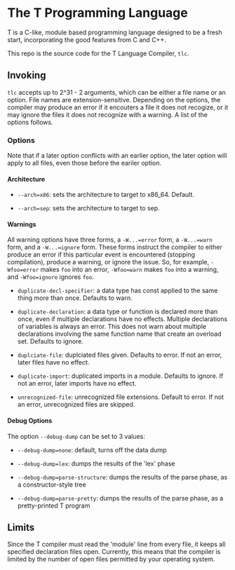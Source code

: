 # The T Programming Language

T is a C-like, module based programming language designed to be a fresh start, incorporating the good features from C and C++.

This repo is the source code for the T Language Compiler, `tlc`.

## Invoking

`tlc` accepts up to 2^31 - 2 arguments, which can be either a file name or an option. File names are extension-sensitive. Depending on the options, the compiler may produce an error if it encouters a file it does not recogize, or it may ignore the files it does not recognize with a warning. A list of the options follows.

### Options

Note that if a later option conflicts with an earlier option, the later option will apply to all files, even those before the eariler option.

#### Architecture

* `--arch=x86`: sets the architecture to target to x86_64. Default.

* `--arch=sep`: sets the architecture to target to sep.

#### Warnings

All warning options have three forms, a `-W...=error` form, a `-W...=warn` form, and a `-W...=ignore` form. These forms instruct the compiler to either produce an error if this particular event is encountered (stopping compilation), produce a warning, or ignore the issue. So, for example, `-Wfoo=error` makes `foo` into an error, `-Wfoo=warn` makes `foo` into a warning, and `-Wfoo=ignore` ignores `foo`.

* `duplicate-decl-specifier`: a data type has const applied to the same thing more than once. Defaults to warn.

* `duplicate-declaration`: a data type or function is declared more than once, even if multiple declarations have no effects. Multiple declarations of variables is always an error. This does not warn about multiple declarations involving the same function name that create an overload set. Defaults to ignore.

* `duplciate-file`: duplciated files given. Defaults to error. If not an error, later files have no effect.

* `duplicate-import`: duplicated imports in a module. Defaults to ignore. If not an error, later imports have no effect.

* `unrecognized-file`: unrecognized file extensions. Default to error. If not an error, unrecognized files are skipped.

#### Debug Options

The option `--debug-dump` can be set to 3 values:

* `--debug-dump=none`: default, turns off the data dump

* `--debug-dump=lex`: dumps the results of the 'lex' phase

* `--debug-dump=parse-structure`: dumps the results of the parse phase, as a constructor-style tree

* `--debug-dump=parse-pretty`: dumps the results of the parse phase, as a pretty-printed T program

## Limits

Since the T compiler must read the 'module' line from every file, it keeps all specified declaration files open. Currently, this means that the compiler is limited by the number of open files permitted by your operating system.
